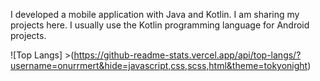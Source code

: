 
<p aling="center">I developed a mobile application with Java and Kotlin. I am sharing my projects here. I usually use the Kotlin programming language for Android projects. </p>
  
   ![Top Langs] >(https://github-readme-stats.vercel.app/api/top-langs/?username=onurrmert&hide=javascript,css,scss,html&theme=tokyonight) 

